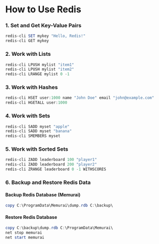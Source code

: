 # **How to Use Redis**

### **1. Set and Get Key-Value Pairs**
```powershell
redis-cli SET mykey "Hello, Redis!"
redis-cli GET mykey
```

### **2. Work with Lists**
```powershell
redis-cli LPUSH mylist "item1"
redis-cli LPUSH mylist "item2"
redis-cli LRANGE mylist 0 -1
```

### **3. Work with Hashes**
```powershell
redis-cli HSET user:1000 name "John Doe" email "john@example.com"
redis-cli HGETALL user:1000
```

### **4. Work with Sets**
```powershell
redis-cli SADD myset "apple"
redis-cli SADD myset "banana"
redis-cli SMEMBERS myset
```

### **5. Work with Sorted Sets**
```powershell
redis-cli ZADD leaderboard 100 "player1"
redis-cli ZADD leaderboard 200 "player2"
redis-cli ZRANGE leaderboard 0 -1 WITHSCORES
```

### **6. Backup and Restore Redis Data**

#### **Backup Redis Database (Memurai)**
```powershell
copy C:\ProgramData\Memurai\dump.rdb C:\backup\
```

#### **Restore Redis Database**
```powershell
copy C:\backup\dump.rdb C:\ProgramData\Memurai\
net stop memurai
net start memurai
```